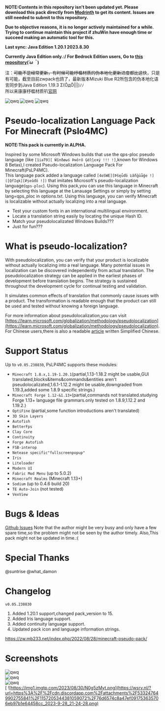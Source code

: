 
**NOTE:Contents in this repository isn't been updated yet. Please download this pack directly from [Modrinth](https://modrinth.com/resourcepack/pslp4mc/version/230830) to get its content. Issues are still needed to submit to this repository.**

**Due to objective reasons, it is no longer actively maintained for a while. Trying to continue maintain this project if zhuWin have enough time or succeed making an automatic tool for this.**

**Last sync: Java Edition 1.20.1 2023.8.30**

**Currently Java Edition only.:/ For Bedrock Edition users, Go to [this repository](https://github.com/SomethingWasWrong-David/MinecraftBE-Pseudo-LanguagePack/)(⁠*⁠´⁠ω⁠｀⁠*⁠)**

注：~~可能不是经常更新，有时候可能杼榅材质的伪本地化更新进度都比这快~~，只是有可能，截至目前zwpack也鸽了，最新版本Mizuki Blue R2所包含的伪本地化语言同步到Java Edition 1.19.3 Σ(ŎдŎ|||)ﾉﾉ<br>所以来康康杼榅材质叭[官网](https://zwpurepvp.mysxl.cn)

![qwq](https://cdn.modrinth.com/data/oZcsj8Sx/images/ffc01cd3950a12f30f10183d276ddc0c8675fdf0.png)
![qwq](https://cdn.modrinth.com/data/oZcsj8Sx/images/02d62ffc5fc90d05ed4bc32a08f40c3bf8bb24ee.png)
![qwq](https://cdn.modrinth.com/data/oZcsj8Sx/images/ee4905995bac5cc5d534df0c8b3167299741cb93.png)

# Pseudo-localization Language Pack For Minecraft (Pslo4MC)

**NOTE:This pack is currently in ALPHA.**


Inspired by some Microsoft Windows builds that use the qps-ploc pseudo language (like `[1iaT9][ Ẅĭпðøωś Þнôтŏ Ģάŀļєяÿ !!! !]`,known for Windows 8 Betas),I created Pseudo-localization Language Pack For Minecraft(PsLP4MC).<br>
This language pack added a language called `[4oSWE][Þŝęǘďö Ŀấňḡūǡǧe !]([QfIqk][₽șeǔđŏ !])` that imitates Microsoft's pseudo-localization language(`qps-ploc`).
Using this pack,you can use this language in Minecraft by selecting this language at the Lanauage Settings or simply by setting lang=qps_ploc in options.txt.
Using this language, you can verify Minecraft is localizable without actually localizing into a real language.
<br>
* Test your custom fonts in an international multilingual environment.
* Locate a translation string easily by locating the unique Hash ID.
* Match your pseudolocalizated Windows Builds???
* Just for fun???

# What is pseudo-localization?

With pseudolocalization, you can verify that your product is localizable without actually localizing into a real language. Many potential issues in localization can be discovered independently from actual translation. The pseudolocalization strategy can be applied in the earliest phases of development before translation begins. The strategy is sustained throughout the development cycle for continual testing and validation.

It simulates common effects of translation that commonly cause issues with a product. The transformation is readable enough that the product can still be used and tested without knowing a foreign language.

For more information about pseudolocalization,you can visit [https://learn.microsoft.com/globalization/methodology/pseudolocalization](https://learn.microsoft.com/globalization/methodology/pseudolocalization).
For Chinese users,there is also a readable [article]([https://www.bilibili.com/read/cv18226873) written Simplified Chinese.

# Support Status
Up to `v0.05.230830`, PsLP4MC supports these modules:


* `Minecraft 1.8.x,1.19-1.20.1`(partial,1.13-1.18.2 might be usable,GUI translated,blocks&items&commands&entities aren't pseudolocalizated,1.6.1-1.12.2 might be usable,downgraded from 1.19.3,added some 1.8.9 specific strings.)
* `Minecraft Forge 1.12-&1.13+`(partial,commands not translated.studying Forge 1.13+ language file grammars.only tested on 1.8.9,1.12.2 and 1.19.2.)
* `OptiFine` (partial,some function introductions aren't translated)
* `3D Skin Layers`
* `Autofish`
* `BetterFps`
* `Clay Core`
* `Continuity`
* `Forge Autofish`
* `FSB-interop`
* `Netease specific"fullscreenpopup"`
* `Iris`
* `Liteloader`
* `Modern UI`
* `Fabric Mod Menu` (up to 5.0.2)
* `Minecraft Realms` (Minecraft 1.13+)
* `Sodium` (up to 0.4.6 build 20)
* `TE Auto-Join` (not tested)
* `VexView`




# Bugs & Ideas
[Github Issues](https://github.com/zhuWin/Minecraft-Pseudo-localization-Language-Pack/issues)
Note that the author might be very busy and only have a few spare time,so the problem might not be seen by the author timely.
Also,This pack might not be updated in time.:(

# Special Thanks

@suntrise
@what_damon

# Changelog

`v0.05.230830`
1. Added 1.20.1 support,changed pack_version to 15.
2. Added Iris language support. 
3. Added continuity language support. 
4. Updated pack icon and language information strings.

https://zw.mb233.net/index.php/2022/08/28/minecraft-pseudo-pack/

# Screenshots

![qwq](https://zw.mb233.net/wp-content/uploads/2022/08/23aaf18ca1d1a780.jpg)
<br>
![qwq](http://zw.mb233.net/wp-content/uploads/2023/01/2022-12-19_07.43.10.png)
<br>
![qwq](http://zw.mb233.net/wp-content/uploads/2023/01/2022-12-25_11.10.32.png)
<br>[
![https://img1.imgtp.com/2023/08/30/N0g5zMyt.png](https://wsrv.nl/?url=https%3A%2F%2Fcdn.discordapp.com%2Fattachments%2F533247649902755841%2F1157205344381059072%2F76d6574c8a47ef091753635706eb97b1e64458cc_2023-9-28_21-24-28.png)
<br>
